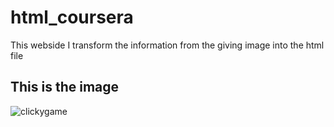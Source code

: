 # html_coursera

This webside I transform the information from the giving image into the html file

## This is the image

![clickygame](https://user-images.githubusercontent.com/45270593/53965739-bcae9500-40bf-11e9-9619-fbb0f9b95535.gif)
